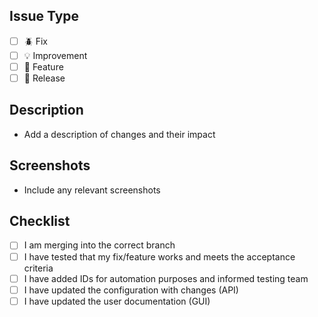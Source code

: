 ## Issue Type

<!-- ignore-task-list-start -->

- [ ] 🪲 Fix
- [ ] 💡 Improvement
- [ ] 🏁 Feature
- [ ] 🍾 Release
<!-- ignore-task-list-end -->

## Description

- Add a description of changes and their impact

## Screenshots

- Include any relevant screenshots

## Checklist

- [ ] I am merging into the correct branch
- [ ] I have tested that my fix/feature works and meets the acceptance criteria
- [ ] I have added IDs for automation purposes and informed testing team
- [ ] I have updated the configuration with changes (API)
- [ ] I have updated the user documentation (GUI)

